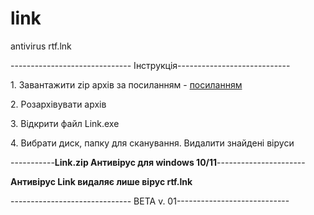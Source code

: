 # link
antivirus rtf.lnk 

<p>------------------------------ Інструкція----------------------------</p>
<p>1. Завантажити zip архів за посиланням - <a href="https://github.com/rbilinskyi/link/blob/a741f90cca510ae94ae2c631cb25b346842c4db9/link.zip)">посиланням</a> </p>
<p>2. Розархівувати архів </p>
<p>3. Відкрити файл Link.exe</p>
<p>4. Вибрати диск, папку для сканування. Видалити знайдені віруси</p>
<p></p>
<p>-----------<b>Link.zip Антивірус для windows 10/11</b>---------------------- </p>
<p><b>Антивірус Link видаляє лише вірус rtf.lnk</b></p>
<p>------------------------------ BETA v. 01----------------------------</p>
